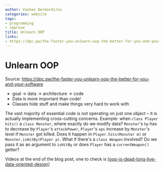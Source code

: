```yaml
---
author: Vasken Dermardiros
categories: website
tags:
- programming
- improve
title: Unlearn OOP
links:
- https://dpc.pw/the-faster-you-unlearn-oop-the-better-for-you-and-your-software
---
```


# Unlearn OOP
Source: https://dpc.pw/the-faster-you-unlearn-oop-the-better-for-you-and-your-software

- goal -> data -> architecture -> code
- Data is more important than code!
- Classes hide stuff and make things very hard to work with

The vast majority of essential code is not operating on just one object – it is actually implementing cross-cutting concerns. Example: when `class Player` `hits()` a `class Monster`, where exactly do we modify data? `Monster`'s `hp` has to decrease by `Player`'s `attackPower`, `Player`'s `xps` increase by `Monster`'s level if `Monster` got killed. Does it happen in `Player.hits(Monster m)` or `Monster.isHitBy(Player p)`. What if there's a `class Weapon` involved? Do we pass it as an argument to `isHitBy` or does `Player` has a `currentWeapon()` getter?

Videos at the end of the blog post, one to check is [[oop-is-dead-long-live-data-oriented-design]]


[//begin]: # "Autogenerated link references for markdown compatibility"
[oop-is-dead-long-live-data-oriented-design]: oop-is-dead-long-live-data-oriented-design.md "OOP Is Dead, Long Live Data Oriented Design"
[//end]: # "Autogenerated link references"